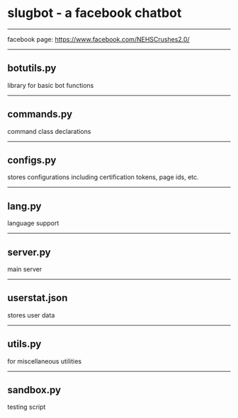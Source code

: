 # slugbot - a facebook chatbot

---

facebook page:
https://www.facebook.com/NEHSCrushes2.0/

---

## botutils.py
library for basic bot functions

---

## commands.py
command class declarations

---

## configs.py
stores configurations including certification tokens, page ids, etc.

---

## lang.py
language support

---

## server.py
main server

---

## userstat.json
stores user data

---

## utils.py
for miscellaneous utilities

---

## sandbox.py
testing script


